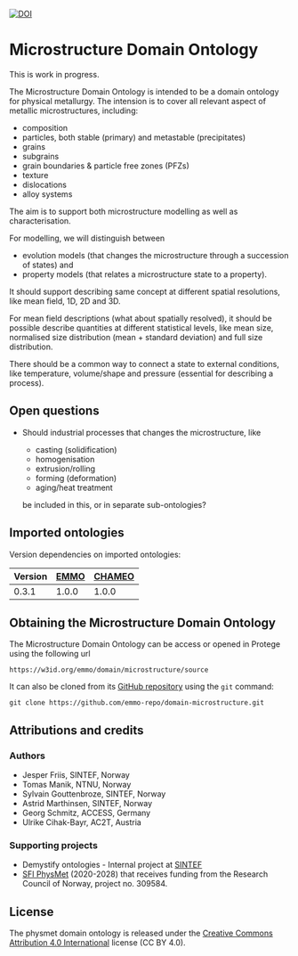 [![DOI](https://zenodo.org/badge/348298817.svg)](https://zenodo.org/badge/latestdoi/348298817)


Microstructure Domain Ontology
==============================
This is work in progress.

The Microstructure Domain Ontology is intended to be a domain ontology
for physical metallurgy.  The intension is to cover all relevant
aspect of metallic microstructures, including:
  - composition
  - particles, both stable (primary) and metastable (precipitates)
  - grains
  - subgrains
  - grain boundaries & particle free zones (PFZs)
  - texture
  - dislocations
  - alloy systems

The aim is to support both microstructure modelling as well as
characterisation.

For modelling, we will distinguish between
  - evolution models (that changes the microstructure through a
    succession of states) and
  - property models (that relates a microstructure state to a property).

It should support describing same concept at different spatial
resolutions, like mean field, 1D, 2D and 3D.

For mean field descriptions (what about spatially resolved), it should
be possible describe quantities at different statistical levels, like
mean size, normalised size distribution (mean + standard deviation)
and full size distribution.

There should be a common way to connect a state to external
conditions, like temperature, volume/shape and pressure (essential for
describing a process).


Open questions
--------------
* Should industrial processes that changes the microstructure, like
    - casting (solidification)
    - homogenisation
    - extrusion/rolling
    - forming (deformation)
    - aging/heat treatment

  be included in this, or in separate sub-ontologies?



Imported ontologies
-------------------
Version dependencies on imported ontologies:

| Version | [EMMO] | [CHAMEO] |
|---------|--------|----------|
| 0.3.1   | 1.0.0  | 1.0.0    |



Obtaining the Microstructure Domain Ontology
--------------------------------------------
The Microstructure Domain Ontology can be access or opened in Protege
using the following url

    https://w3id.org/emmo/domain/microstructure/source

It can also be cloned from its [GitHub repository] using the `git`
command:

    git clone https://github.com/emmo-repo/domain-microstructure.git



Attributions and credits
------------------------
### Authors
- Jesper Friis, SINTEF, Norway
- Tomas Manik, NTNU, Norway
- Sylvain Gouttenbroze, SINTEF, Norway
- Astrid Marthinsen, SINTEF, Norway
- Georg Schmitz, ACCESS, Germany
- Ulrike Cihak-Bayr, AC2T, Austria


### Supporting projects
- Demystify ontologies - Internal project at [SINTEF](http://www.sintef.no)
- [SFI PhysMet](https://www.ntnu.edu/physmet/) (2020-2028) that receives funding from the Research Council of Norway, project no. 309584.


License
-------
The physmet domain ontology is released under the [Creative Commons
Attribution 4.0
International](https://creativecommons.org/licenses/by/4.0/legalcode)
license (CC BY 4.0).


[EMMO]: https://github.com/emmo-repo/EMMO
[CHAMEO]: https://github.com/emmo-repo/domain-characterisation-methodology
[Crystallography]: https://github.com/emmo-repo/domain-crystallography
[GitHub repository]: https://github.com/emmo-repo/domain-microstructure
